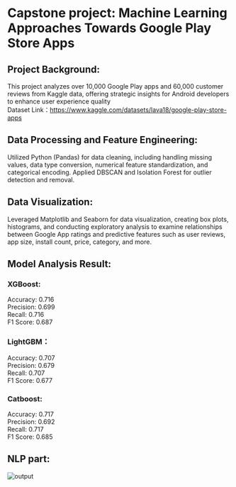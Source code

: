 # Capstone project: Machine Learning Approaches Towards Google Play Store Apps

## Project Background:

This project analyzes over 10,000 Google Play apps and 60,000 customer reviews from Kaggle data, offering strategic insights for Android developers to enhance user experience quality  
Dataset Link：https://www.kaggle.com/datasets/lava18/google-play-store-apps

## Data Processing and Feature Engineering: 

Utilized Python (Pandas) for data cleaning, including handling missing values, data type conversion, numerical feature standardization, and categorical encoding. Applied DBSCAN and Isolation Forest for outlier detection and removal.

## Data Visualization: 
Leveraged Matplotlib and Seaborn for data visualization, creating box plots, histograms, and conducting exploratory analysis to examine relationships between Google App ratings and predictive features such as user reviews, app size, install count, price, category, and more.

## Model Analysis Result:  

### XGBoost:   
Accuracy: 0.716  
Precision: 0.699  
Recall: 0.716  
F1 Score: 0.687   

### LightGBM：   
Accuracy: 0.707  
Precision: 0.679  
Recall: 0.707  
F1 Score: 0.677  

### Catboost:   
Accuracy: 0.717  
Precision: 0.692  
Recall: 0.717  
F1 Score: 0.685  

## NLP part:   
![output](https://github.com/user-attachments/assets/1d64fd2b-185c-4157-82e6-3ca69ed9bf2e)


